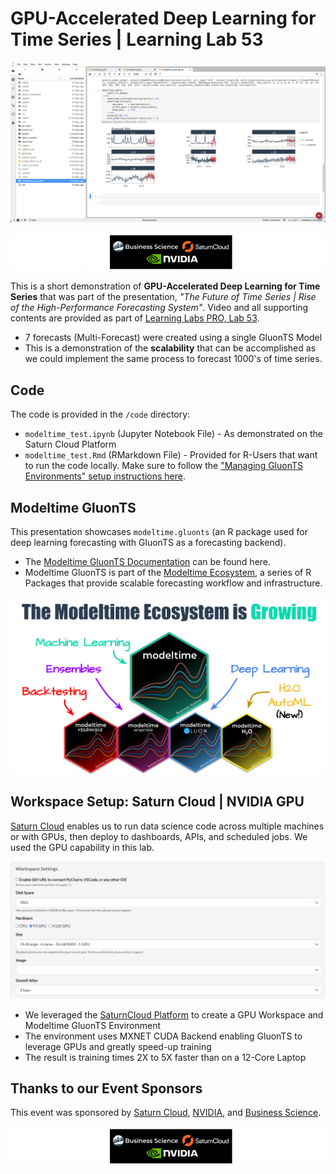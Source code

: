 # GPU-Accelerated Deep Learning for Time Series | Learning Lab 53

![Saturn Cloud GPU Multi-Forecast](img/saturn_cloud_gpu_multiforecast.jpg)

![Event Sponsors](img/event_sponsors.jpg)

This is a short demonstration of __GPU-Accelerated Deep Learning for Time Series__ that was part of the presentation, _"The Future of Time Series | Rise of the High-Performance Forecasting System"_. Video and all supporting contents are provided as part of [Learning Labs PRO, Lab 53](https://university.business-science.io/p/learning-labs-pro).

- 7 forecasts (Multi-Forecast) were created using a single GluonTS Model
- This is a demonstration of the __scalability__ that can be accomplished as we could implement the same process to forecast 1000's of time series. 

## Code

The code is provided in the `/code` directory:

- `modeltime_test.ipynb` (Jupyter Notebook File) - As demonstrated on the Saturn Cloud Platform
- `modeltime_test.Rmd` (RMarkdown File) - Provided for R-Users that want to run the code locally. Make sure to follow the ["Managing GluonTS Environments" setup instructions here](https://business-science.github.io/modeltime.gluonts/articles/managing-envs.html). 

## Modeltime GluonTS

This presentation showcases `modeltime.gluonts` (an R package used for deep learning forecasting with GluonTS as a forecasting backend). 

- The [Modeltime GluonTS Documentation](https://business-science.github.io/modeltime.gluonts/) can be found here. 
- Modeltime GluonTS is part of the [Modeltime Ecosystem](https://business-science.github.io/modeltime/), a series of R Packages that provide scalable forecasting workflow and infrastructure. 

![Modeltime Ecosystem](img/modeltime_ecosystem.jpg)

## Workspace Setup: Saturn Cloud | NVIDIA GPU 

[Saturn Cloud](https://www.saturncloud.io/) enables us to run data science code across multiple machines or with GPUs, then deploy to dashboards, APIs, and scheduled jobs. We used the GPU capability in this lab. 

![GPU Workspace](img/workspace_settings_gpu.jpg)

- We leveraged the [SaturnCloud Platform](https://www.saturncloud.io/) to create a GPU Workspace and Modeltime GluonTS Environment 
- The environment uses MXNET CUDA Backend enabling GluonTS to leverage GPUs and greatly speed-up training
- The result is training times 2X to 5X faster than on a 12-Core Laptop

## Thanks to our Event Sponsors

This event was sponsored by [Saturn Cloud](https://www.saturncloud.io/), [NVIDIA](https://www.nvidia.com/), and [Business Science](https://www.business-science.io/).

![Event Sponsors](img/event_sponsors.jpg)
